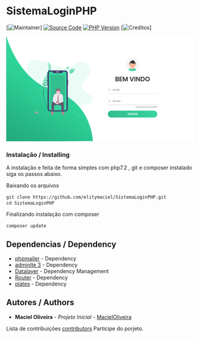 # SistemaLoginPHP
[![Maintainer](http://img.shields.io/badge/maintainer-@MacielOliveira-success.svg?style=flat-square)]
[![Source Code](http://img.shields.io/badge/source-elitymaciel/SistemaLoginPHP-red.svg?style=flat-square)](https://github.com/elitymaciel/SistemaLoginPHP)
[![PHP Version](https://img.shields.io/badge/php-%5E7.2-blue.svg?style=flat-square)](https://www.php.net/)
[![Creditos](https://img.shields.io/endpoint?url=https%3A%2F%2Fseosistema.com.br%2Fteste)]

 ![Test Image 1](telainicial.png)
 ### Instalação / Installing

A instalação e feita de forma simples com php7.2 , git e composer instalado siga os passos abaixo.

Baixando os arquivos 

```
git clone https://github.com/elitymaciel/SistemaLoginPHP.git 
cd SistemaLoginPHP
```
Finalizando instalação com composer

```
composer update
```

## Dependencias / Dependency

* [phpmailer](https://github.com/PHPMailer/PHPMailer) - Dependency
* [adminlte 3](https://github.com/ColorlibHQ/AdminLTE) - Dependency
* [Datalayer](https://github.com/robsonvleite/datalayer) - Dependency Management
* [Router](https://github.com/robsonvleite/router) - Dependency 
* [plates](https://github.com/thephpleague/plates) - Dependency

## Autores / Authors

* **Maciel Oliveira** - *Projeto Inicial* - [MacielOliveira](https://github.com/elitymaciel)

Lista de contribuições [contributors](https://github.com/elitymaciel/SistemaLoginPHP/contributors) Participe do porjeto.

